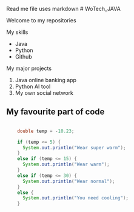 Read me file uses markdown # WoTech_JAVA

Welcome to my repositories

My skills
- Java
- Python
- Github

My major projects
1. Java online banking app
2. Python AI tool
3. My own social network

## My favourite part of code
```java

    double temp = -10.23;

    if (temp <= 5) {
      System.out.println("Wear super warm");
    }
    else if (temp <= 15) {
      System.out.println("Wear warm");
    }
    else if (temp <= 30) {
      System.out.println("Wear normal");
    }
    else {
      System.out.println("You need cooling");
    }
```

